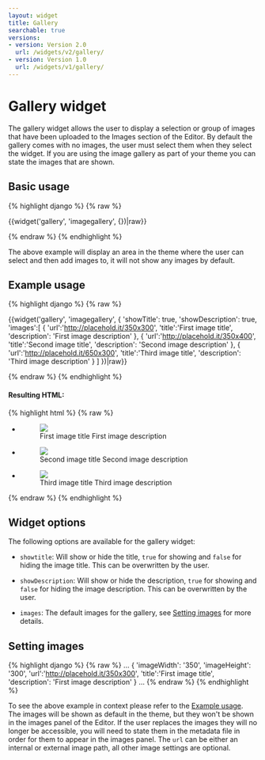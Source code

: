 ```yaml
---
layout: widget
title: Gallery
searchable: true
versions:
- version: Version 2.0
  url: /widgets/v2/gallery/
- version: Version 1.0
  url: /widgets/v1/gallery/
---
```


# Gallery widget

The gallery widget allows the user to display a selection or group of images that have been uploaded to the Images section of the Editor. By default the gallery comes with no images, the user must select them when they select the widget. If you are using the image gallery as part of your theme you can state the images that are shown.

## Basic usage

{% highlight django %}
{% raw %}

{{widget('gallery', 'imagegallery', {})|raw}}

{% endraw %}
{% endhighlight %}

The above example will display an area in the theme where the user can select and then add images to, it will not show any images by default.

## Example usage

{% highlight django %}
{% raw %}

{{widget('gallery', 'imagegallery', {
  'showTitle': true,
  'showDescription': true,
  'images':[
    {
      'url':'http://placehold.it/350x300',
      'title':'First image title',
      'description': 'First image description'
    },
    {
      'url':'http://placehold.it/350x400',
      'title':'Second image title',
      'description': 'Second image description'
    },
    {
      'url':'http://placehold.it/650x300',
      'title':'Third image title',
      'description': 'Third image description'
    }
  ]
})|raw}}

{% endraw %}
{% endhighlight %}

#### Resulting HTML:

{% highlight html %}
{% raw %}

<div id="page-zones__template-widgets__imagegallery" data-name="gallery" class="widget  widget--template-widget bk-gallery  widget__gallery">
  <div class="bk-gallery  gallery  widget__gallery">
    <ul class="gallery-list  gallery__gallery-list">
      <li class="gallery-item  gallery__gallery-item  square">
        <figure class="figure  gallery__figure" aria-haspopup="true">
          <a class="image-link  gallery__image-link" href="#" data-image-href="//placehold.it/2250x800" data-lightbox="set-" title="Test Title Goes Here" style="background-image:url('//placehold.it/350x300');">
            <img class="image  gallery__image" src="//placehold.it/350x300"/>
          </a>
          <figcaption class="caption  gallery__caption">
            <span class="image-title  gallery__image-title">First image title</span>
            <span class="image-description  gallery__image-description">First image description</span>
          </figcaption>
        </figure>
      </li>
      <li class="gallery-item  gallery__gallery-item  square">
        <figure class="figure  gallery__figure" aria-haspopup="true">
          <a class="image-link  gallery__image-link" href="#" data-image-href="//placehold.it/300x100" data-lightbox="set-" title="Test Title Goes Here" style="background-image:url('//placehold.it/350x400');">
            <img class="image  gallery__image" src="//placehold.it/350x400"/>
          </a>
          <figcaption class="caption  gallery__caption">
            <span class="image-title  gallery__image-title">Second image title</span>
            <span class="image-description  gallery__image-description">Second image description</span>
          </figcaption>
        </figure>
      </li>
      <li class="gallery-item  gallery__gallery-item  square">
        <figure class="figure  gallery__figure" aria-haspopup="true">
          <a class="image-link  gallery__image-link" href="#" data-image-href="//placehold.it/250x250" data-lightbox="set-" title="Test Title Goes Here" style="background-image:url('//placehold.it/650x300');">
            <img class="image  gallery__image" src="//placehold.it/650x300"/>
          </a>
          <figcaption class="caption  gallery__caption">
            <span class="image-title  gallery__image-title">Third image title</span>
            <span class="image-description  gallery__image-description">Third image description</span>
          </figcaption>
        </figure>
      </li>
    </ul>
  </div>
</div>

{% endraw %}
{% endhighlight %}

## Widget options

The following options are available for the gallery widget:

* ```showtitle```: Will show or hide the title, ```true``` for showing and ```false``` for hiding the image title. This can be overwritten by the user.

* ```showDescription```: Will show or hide the description, ```true``` for showing and ```false``` for hiding the image description. This can be overwritten by the user.

* ```images```: The default images for the gallery, see [Setting images](#setting-images) for more details.

## Setting images

{% highlight django %}
{% raw %}
...
{
  'imageWidth': '350',
  'imageHeight': '300',
  'url':'http://placehold.it/350x300',
  'title':'First image title',
  'description': 'First image description'
}
...
{% endraw %}
{% endhighlight %}

To see the above example in context please refer to the [Example usage](#example-usage). The images will be shown as default in the theme, but they won't be shown in the images panel of the Editor. If the user replaces the images they will no longer be accessible, you will need to state them in the metadata file in order for them to appear in the images panel. The ```url``` can be either an internal or external image path, all other image settings are optional.

